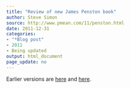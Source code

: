 ```yaml
---
title: "Review of new James Penston book"
author: Steve Simon
source: http://www.pmean.com/11/penston.html
date: 2011-12-31
categories:
- "*Blog post"
- 2011
- Being updated
output: html_document
page_update: no
---
```


Earlier versions are [here][sim1] and [here][sim2].

[sim1]: http://www.pmean.com/11/penston.html
[sim2]: http://new.pmean.com/penston/
